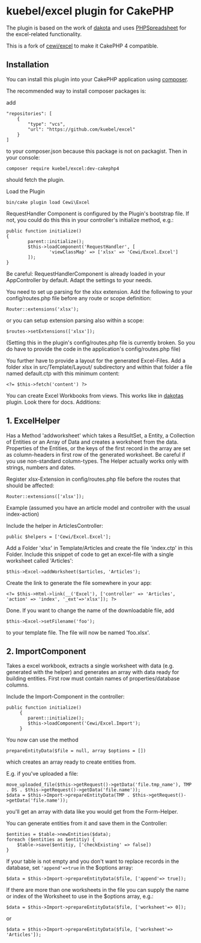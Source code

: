 # kuebel/excel plugin for CakePHP 

The plugin is based on the work of [dakota](https://github.com/dakota/CakeExcel) and uses [PHPSpreadsheet](https://github.com/PHPOffice/PHPSpreadsheet) for the excel-related functionality. 

This is a fork of [cewi/excel](https://github.com/cewi/excel) to make it CakePHP 4 compatible.

## Installation

You can install this plugin into your CakePHP application using [composer](http://getcomposer.org).

The recommended way to install composer packages is:

add 
```
"repositories": [
	{
		"type": "vcs",
		"url": "https://github.com/kuebel/excel"
	}
] 
```
to your composer.json because this package is not on packagist. Then in your console:

```
composer require kuebel/excel:dev-cakephp4
```

should fetch the plugin. 

Load the Plugin

```
bin/cake plugin load Cewi\Excel
```

RequestHandler Component is configured by the Plugin's bootstrap file. If not, you could do this this in your controller's initialize method, e.g.:

```
public function initialize()
{
        parent::initialize();
        $this->loadComponent('RequestHandler', [
            	'viewClassMap' => ['xlsx' => 'Cewi/Excel.Excel']
        ]);
}
```
Be careful: RequestHandlerComponent is already loaded in your AppController by default. Adapt the settings to your needs.

You need to set up parsing for the xlsx extension. Add the following to your config/routes.php file before any route or scope definition:

```
Router::extensions('xlsx');
```
or you can setup extension parsing also within a scope:

```
$routes->setExtensions(['xlsx']);
```
(Setting this in the plugin's config/routes.php file is currently broken. So you do have to provide the code in the application's config/routes.php file)


You further have to provide a layout for the generated Excel-Files. Add a folder xlsx in src/Template/Layout/ subdirectory and within that folder a file named default.ctp with this minimum content:
```  
<?= $this->fetch('content') ?>
```  

You can create Excel Workbooks from views. This works like in [dakotas](https://github.com/dakota/CakeExcel) plugin. Look there for docs. Additions:

## 1. ExcelHelper
Has a Method 'addworksheet' which takes a ResultSet, a Entity, a Collection of Entities or an Array of Data and creates a worksheet from the data. Properties of the Entities, or the keys of the first record in the array are set as column-headers in first row of the generated worksheet. Be careful if you use non-standard column-types. The Helper actually works only with strings, numbers and dates. 

Register xlsx-Extension in config/routes.php file before the routes that should be affected:
```
Router::extensions(['xlsx']);
```

Example (assumed you have an article model and controller with the usual index-action) 

Include the helper in ArticlesController:
```
public $helpers = ['Cewi/Excel.Excel'];
```

Add a Folder 'xlsx' in Template/Articles and create the file 'index.ctp' in this Folder. Include this snippet of code to get an excel-file with a single worksheet called 'Articles':       
```
$this->Excel->addWorksheet($articles, 'Articles');
```    
    
Create the link to generate the file somewhere in your app: 
```
<?= $this->Html->link(__('Excel'), ['controller' => 'Articles', 'action' => 'index', '_ext'=>'xlsx']); ?>
```

Done. If you want to change the name of the downloadable file, add
```
$this->Excel->setFilename('foo');
```
to your template file. The file will now be named 'foo.xlsx'. 


## 2. ImportComponent

Takes a excel workbook, extracts a single worksheet with data (e.g. generated with the helper) and generates an array with data ready for building entities. First row must contain names of properties/database columns.

Include the Import-Component in the controller:
```
public function initialize()
     {
        parent::initialize();
        $this->loadComponent('Cewi/Excel.Import');
     }
```

You now can use the method
```
prepareEntityData($file = null, array $options = [])
```
which creates an array ready to create entities from. 
     
E.g. if you've uploaded a file:
```
move_uploaded_file($this->getRequest()->getData('file.tmp_name'), TMP . DS . $this->getRequest()->getData('file.name'));
$data = $this->Import->prepareEntityData(TMP . $this->getRequest()->getData('file.name'));
```
you'll get an array with data like you would get from the Form-Helper. 

You can generate entities from it and save them in the Controller:
```
$entities = $table->newEntities($data);
foreach ($entities as $entitiy) {
	$table->save($entitiy, ['checkExisting' => false])
}
```

If your table is not empty and you don't want to replace records in the database, set `'append'=>true` in the $options array:
```
$data = $this->Import->prepareEntityData($file, ['append'=> true]);
```

If there are more than one worksheets in the file you can supply the name or index of the Worksheet to use in the $options array, e.g.: 
``` 
$data = $this->Import->prepareEntityData($file, ['worksheet'=> 0]);
```	
or
```
$data = $this->Import->prepareEntityData($file, ['worksheet'=> 'Articles']);
```
